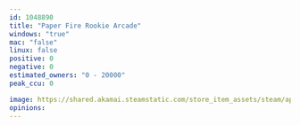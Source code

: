 ```yaml
---
id: 1048890
title: "Paper Fire Rookie Arcade"
windows: "true"
mac: "false"
linux: false
positive: 0
negative: 0
estimated_owners: "0 - 20000"
peak_ccu: 0

image: https://shared.akamai.steamstatic.com/store_item_assets/steam/apps/1048890/header.jpg?t=1565659141
opinions:
---
```

